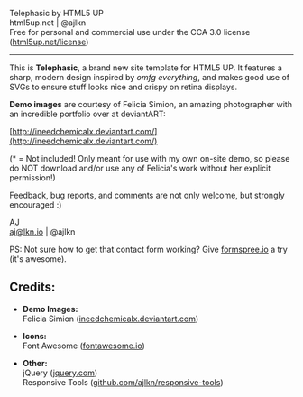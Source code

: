 Telephasic by HTML5 UP  
html5up.net | @ajlkn  
Free for personal and commercial use under the CCA 3.0 license ([html5up.net/license](http://html5up.net/license))

---

This is **Telephasic**, a brand new site template for HTML5 UP. It features a sharp, modern design inspired by *omfg everything*, and makes good use of SVGs to ensure stuff looks nice and crispy on retina displays.

**Demo images** are courtesy of Felicia Simion, an amazing photographer with an incredible portfolio over at deviantART:

[http://ineedchemicalx.deviantart.com/](http://ineedchemicalx.deviantart.com/)

(* = Not included! Only meant for use with my own on-site demo, so please do NOT download and/or use any of Felicia's work without her explicit permission!)

Feedback, bug reports, and comments are not only welcome, but strongly encouraged :)

AJ  
aj@lkn.io | @ajlkn

PS: Not sure how to get that contact form working? Give [formspree.io](https://formspree.io) a try (it's awesome).

## Credits:

- **Demo Images:**  
  Felicia Simion ([ineedchemicalx.deviantart.com](http://ineedchemicalx.deviantart.com))

- **Icons:**  
  Font Awesome ([fontawesome.io](https://fontawesome.io))

- **Other:**  
  jQuery ([jquery.com](https://jquery.com))  
  Responsive Tools ([github.com/ajlkn/responsive-tools](https://github.com/ajlkn/responsive-tools))